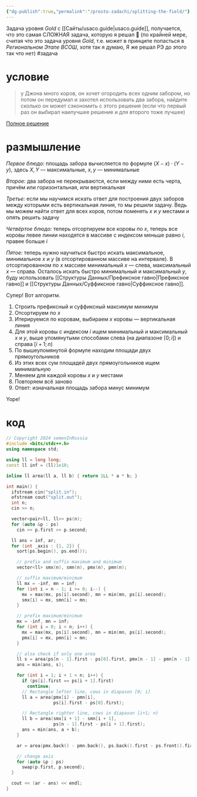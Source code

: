 ```yaml
---
{"dg-publish":true,"permalink":"/prosto-zadachi/splitting-the-field/"}
---
```


Задача уровня *Gold* с [[Сайты/usaco.guide\|usaco.guide]], получается, что это самая СЛОЖНАЯ задача, которую я решал 🤯 (по крайней мере, считая что это задача уровня *Gold*, т.е. может в принципе попасться в *Региональном Этапе ВСОШ*, хотя так я думаю, Я же решал РЭ до этого так что нет) #задача 

# условие
> у Джона много коров, он хочет огородить всех одним забором, но потом он передумал и захотел использовать два забора, найдите сколько он может сэкономить с этого решения (если что первый раз он выбирал наилучшее решение и для второго тоже лучшее)

[Полное решение](https://usaco.org/index.php?page=viewproblem2&cpid=645)
# размышление

*Первое блюдо:* площадь забора вычисляется по формуле $(X-x) \cdot (Y-y)$, здесь $X, Y$ — максимальные, $x,y$ — минимальные

*Второе:* два забора не перекрываются, если между ними есть черта, причём или горизонтальная, или вертикальная

<style> .container {font-family: sans-serif; text-align: center;} .button-wrapper button {z-index: 1;height: 40px; width: 100px; margin: 10px;padding: 5px;} .excalidraw .App-menu_top .buttonList { display: flex;} .excalidraw-wrapper { height: 800px; margin: 50px; position: relative;} :root[dir="ltr"] .excalidraw .layer-ui__wrapper .zen-mode-transition.App-menu_bottom--transition-left {transform: none;} </style><script src="https://cdn.jsdelivr.net/npm/react@17/umd/react.production.min.js"></script><script src="https://cdn.jsdelivr.net/npm/react-dom@17/umd/react-dom.production.min.js"></script><script type="text/javascript" src="https://cdn.jsdelivr.net/npm/@excalidraw/excalidraw@0/dist/excalidraw.production.min.js"></script><div id="Splitting_the_Field_2024-04-20_1737.43.excalidraw.md1"></div><script>(function(){const InitialData={"type":"excalidraw","version":2,"source":"https://github.com/zsviczian/obsidian-excalidraw-plugin/releases/tag/2.0.26","elements":[{"type":"rectangle","version":397,"versionNonce":179636216,"isDeleted":false,"id":"pALtresekIOP0XW2mRZON","fillStyle":"solid","strokeWidth":2,"strokeStyle":"solid","roughness":1,"opacity":100,"angle":1.5699098115349557,"x":-31.169447092865234,"y":21.835490739573956,"strokeColor":"#2f9e44","backgroundColor":"transparent","width":75.55303119497248,"height":125.17502417697918,"seed":764003976,"groupIds":[],"frameId":null,"roundness":{"type":3},"boundElements":[],"updated":1713625776264,"link":null,"locked":false},{"type":"rectangle","version":66,"versionNonce":131525768,"isDeleted":false,"id":"zLZxpOtt67hssomeLmI_G","fillStyle":"solid","strokeWidth":2,"strokeStyle":"solid","roughness":1,"opacity":100,"angle":0,"x":-104.66666412353516,"y":-146.33331298828125,"strokeColor":"#2f9e44","backgroundColor":"transparent","width":108.66666412353516,"height":102.66665649414062,"seed":1913587960,"groupIds":[],"frameId":null,"roundness":{"type":3},"boundElements":[],"updated":1713623933045,"link":null,"locked":false},{"type":"rectangle","version":454,"versionNonce":432930040,"isDeleted":false,"id":"QAm9FOL_Dsr89bIYJSrs6","fillStyle":"solid","strokeWidth":2,"strokeStyle":"solid","roughness":1,"opacity":100,"angle":4.7132754956446306,"x":-27.588191692386633,"y":182.90713985976325,"strokeColor":"#2f9e44","backgroundColor":"transparent","width":106.02103301603869,"height":76.2392417298527,"seed":776021240,"groupIds":[],"frameId":null,"roundness":{"type":3},"boundElements":[],"updated":1713625774367,"link":null,"locked":false},{"type":"rectangle","version":82,"versionNonce":1194425592,"isDeleted":false,"id":"U1Psq8cerWBQvgsOatXQ9","fillStyle":"solid","strokeWidth":2,"strokeStyle":"solid","roughness":1,"opacity":100,"angle":0,"x":19.333328247070312,"y":-176.3333282470703,"strokeColor":"#2f9e44","backgroundColor":"transparent","width":126.66667175292969,"height":80.83332824707031,"seed":1434424200,"groupIds":[],"frameId":null,"roundness":{"type":3},"boundElements":[],"updated":1713623930679,"link":null,"locked":false},{"type":"line","version":267,"versionNonce":2068719496,"isDeleted":false,"id":"IQyZ60GsPEosVu4BB5xyl","fillStyle":"solid","strokeWidth":2,"strokeStyle":"solid","roughness":1,"opacity":100,"angle":0,"x":12.261355062347016,"y":-187.67099455742286,"strokeColor":"#e03131","backgroundColor":"transparent","width":2.100143446091371,"height":184.83766631035255,"seed":1487714808,"groupIds":[],"frameId":null,"roundness":{"type":2},"boundElements":[],"updated":1713623917239,"link":null,"locked":false,"startBinding":null,"endBinding":null,"lastCommittedPoint":null,"startArrowhead":null,"endArrowhead":null,"points":[[0,0],[-2.100143446091371,184.83766631035255]]},{"type":"line","version":523,"versionNonce":1738062584,"isDeleted":false,"id":"-6r1R_ATdZRSYmX28ABeW","fillStyle":"solid","strokeWidth":2,"strokeStyle":"solid","roughness":1,"opacity":100,"angle":4.7132754956446306,"x":22.044933596004046,"y":52.7892626753073,"strokeColor":"#e03131","backgroundColor":"transparent","width":0.4030380701896963,"height":189.58348573814789,"seed":499238392,"groupIds":[],"frameId":null,"roundness":{"type":2},"boundElements":[],"updated":1713625858040,"link":null,"locked":false,"startBinding":null,"endBinding":null,"lastCommittedPoint":null,"startArrowhead":null,"endArrowhead":null,"points":[[0,0],[0.4030380701896963,189.58348573814789]]},{"type":"text","version":44,"versionNonce":1502628088,"isDeleted":false,"id":"aiopZM5A","fillStyle":"solid","strokeWidth":2,"strokeStyle":"solid","roughness":1,"opacity":100,"angle":0,"x":-32.40818563267575,"y":-280.3182323648018,"strokeColor":"#2f9e44","backgroundColor":"transparent","width":208.29971313476562,"height":77.04911161321999,"seed":2055328136,"groupIds":[],"frameId":null,"roundness":null,"boundElements":[],"updated":1713624027044,"link":null,"locked":false,"fontSize":61.639289290575995,"fontFamily":1,"text":"OK! 🫡","rawText":"OK! 🫡","textAlign":"left","verticalAlign":"top","containerId":null,"originalText":"OK! 🫡","lineHeight":1.25},{"type":"text","version":107,"versionNonce":1536515208,"isDeleted":false,"id":"A5bVLrdn","fillStyle":"solid","strokeWidth":2,"strokeStyle":"solid","roughness":1,"opacity":100,"angle":0,"x":303.3000079529638,"y":-282.9887796366403,"strokeColor":"#e03131","backgroundColor":"transparent","width":148.506103515625,"height":77.11082142967165,"seed":1682501512,"groupIds":[],"frameId":null,"roundness":null,"boundElements":[],"updated":1713624031357,"link":null,"locked":false,"fontSize":61.688657143737316,"fontFamily":1,"text":"But..","rawText":"But..","textAlign":"left","verticalAlign":"top","containerId":null,"originalText":"But..","lineHeight":1.25},{"type":"rectangle","version":89,"versionNonce":1790501256,"isDeleted":false,"id":"7NXWW66pdH95ohn8Vs0w4","fillStyle":"solid","strokeWidth":2,"strokeStyle":"solid","roughness":1,"opacity":100,"angle":0,"x":286.6509222602307,"y":-47.32963183463153,"strokeColor":"#e03131","backgroundColor":"transparent","width":179.62395181552063,"height":114.03513015689896,"seed":74056184,"groupIds":[],"frameId":null,"roundness":{"type":3},"boundElements":[],"updated":1713624046917,"link":null,"locked":false},{"type":"rectangle","version":55,"versionNonce":213094904,"isDeleted":false,"id":"bP0lBlU-STgsO_H5KcoC6","fillStyle":"solid","strokeWidth":2,"strokeStyle":"solid","roughness":1,"opacity":100,"angle":0,"x":379.81688964356636,"y":-3.3553233432521665,"strokeColor":"#e03131","backgroundColor":"transparent","width":140.12157509425504,"height":106.58183093046114,"seed":140491768,"groupIds":[],"frameId":null,"roundness":{"type":3},"boundElements":[],"updated":1713624051536,"link":null,"locked":false},{"id":"sX3upEPn","type":"text","x":-95.2738593531125,"y":214.3645076405143,"width":18,"height":45,"angle":0,"strokeColor":"#e03131","backgroundColor":"transparent","fillStyle":"solid","strokeWidth":2,"strokeStyle":"solid","roughness":1,"opacity":100,"groupIds":[],"frameId":null,"roundness":null,"seed":269094536,"version":2,"versionNonce":908987528,"isDeleted":true,"boundElements":null,"updated":1713625859523,"link":null,"locked":false,"text":"","rawText":"","fontSize":36,"fontFamily":1,"textAlign":"left","verticalAlign":"top","containerId":null,"originalText":"","lineHeight":1.25}],"appState":{"theme":"light","viewBackgroundColor":"#ffffff","currentItemStrokeColor":"#e03131","currentItemBackgroundColor":"transparent","currentItemFillStyle":"solid","currentItemStrokeWidth":2,"currentItemStrokeStyle":"solid","currentItemRoughness":1,"currentItemOpacity":100,"currentItemFontFamily":1,"currentItemFontSize":36,"currentItemTextAlign":"left","currentItemStartArrowhead":null,"currentItemEndArrowhead":"arrow","scrollX":210.1474038154131,"scrollY":483.31087808093827,"zoom":{"value":0.6617628816077107},"currentItemRoundness":"round","gridSize":null,"gridColor":{"Bold":"#C9C9C9FF","Regular":"#EDEDEDFF"},"currentStrokeOptions":null,"previousGridSize":null,"frameRendering":{"enabled":true,"clip":true,"name":true,"outline":true}},"files":{}};InitialData.scrollToContent=true;App=()=>{const e=React.useRef(null),t=React.useRef(null),[n,i]=React.useState({width:void 0,height:void 0});return React.useEffect(()=>{i({width:t.current.getBoundingClientRect().width,height:t.current.getBoundingClientRect().height});const e=()=>{i({width:t.current.getBoundingClientRect().width,height:t.current.getBoundingClientRect().height})};return window.addEventListener("resize",e),()=>window.removeEventListener("resize",e)},[t]),React.createElement(React.Fragment,null,React.createElement("div",{className:"excalidraw-wrapper",ref:t},React.createElement(ExcalidrawLib.Excalidraw,{ref:e,width:n.width,height:n.height,initialData:InitialData,viewModeEnabled:!0,zenModeEnabled:!0,gridModeEnabled:!1})))},excalidrawWrapper=document.getElementById("Splitting_the_Field_2024-04-20_1737.43.excalidraw.md1");ReactDOM.render(React.createElement(App),excalidrawWrapper);})();</script>

*Третье:* если мы научимся искать ответ для построения двух заборов между которыми есть вертикальная линия, то мы решили задачу.  Ведь мы можем найти ответ для всех коров, потом поменять $x$ и $y$ местами и опять решить задачу

*Четвёртое блюдо:* теперь отсортируем все коровы по $x$, теперь все коровы левее линии находятся в массиве с индексом меньше равно $i$, правее больше $i$

*Пятое:* теперь нужно научиться быстро искать максимальное, минимальное $x$ и $y$ (в отсортированном массиве на интервале).  В отсортированном по $x$ массиве минимальный $x$ — слева, максимальный $x$ — справа. Осталось искать быстро минимальный и максимальный $y$, буду использовать [[Структуры Данных/Префиксное гавно\|Префиксное гавно]] и [[Структуры Данных/Суффиксное гавно\|Суффиксное гавно]].

Супер! Вот алгоритм.
1. Строить префиксный и суффиксный максимум минимум
2. Отсортируем по $x$
3. Итерируемся по коровам, выбираем $x$ коровы — вертикальная линия
4. Для этой коровы с индексом $i$ ищем минимальный и максимальный $x$ и $y$, выше упомянутыми способами слева (на диапазоне $[0; i]$) и справа $[i+1; n)$
5. По вышеупомянутой формуле находим площади двух прямоугольников
6. Из этих всех сум площадей двух прямоугольников ищем минимальную
7. Меняем для каждой коровы $x$ и $y$ местами
8. Повторяем всё заново
9. Ответ: изначальная площадь забора минус минимум

Yope!

# код
```cpp
// Copyright 2024 semenInRussia
#include <bits/stdc++.h>
using namespace std;

using ll = long long;
const ll inf = (ll)1e10;

inline ll area(ll a, ll b) { return 1LL * a * b; }

int main() {
  ifstream cin("split.in");
  ofstream cout("split.out");
  int n;
  cin >> n;

  vector<pair<ll, ll>> ps(n);
  for (auto &p : ps)
    cin >> p.first >> p.second;

  ll ans = inf, ar;
  for (int _axis : {1, 2}) {
    sort(ps.begin(), ps.end());

    // prefix and suffix maximum and minimum
    vector<ll> smx(n), smn(n), pmx(n), pmn(n);

    // suffix maximum/minimum
    ll mx = -inf, mn = inf;
    for (int i = n - 1; i >= 0; i--) {
      mx = max(mx, ps[i].second), mn = min(mn, ps[i].second);
      smx[i] = mx, smn[i] = mn;
    }

    // prefix maximum/minimum
    mx = -inf, mn = inf;
    for (int i = 0; i < n; i++) {
      mx = max(mx, ps[i].second), mn = min(mn, ps[i].second);
      pmx[i] = mx, pmn[i] = mn;
    }

    // also check if only one area
    ll s = area(ps[n - 1].first - ps[0].first, pmx[n - 1] - pmn[n - 1]);
    ans = min(ans, s);

    for (int i = 1; i + 1 < n; i++) {
      if (ps[i].first == ps[i + 1].first)
        continue;
      // Rectangle lefter line, cows in diapason [0; i]
      ll a = area(pmx[i] - pmn[i],
                  ps[i].first - ps[0].first);

      // Rectangle righter line, cows in diapason [i+1; n)
      ll b = area(smx[i + 1] - smn[i + 1],
                  ps[n - 1].first - ps[i + 1].first);
      ans = min(ans, a + b);
    }

    ar = area(pmx.back() - pmn.back(), ps.back().first - ps.front().first);

    // change axis
    for (auto &p : ps)
      swap(p.first, p.second);
  }

  cout << (ar - ans) << endl;
}
```